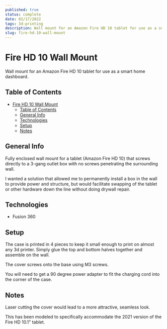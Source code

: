 ```yaml
---
published: true
status: complete
date: 02/17/2022
tags: 3d-printing
description: Wall mount for an Amazon Fire HD 10 tablet for use as a smart home dashboard.
slug: fire-hd-10-wall-mount
---
```

# Fire HD 10 Wall Mount
Wall mount for an Amazon Fire HD 10 tablet for use as a smart home dashboard.

## Table of Contents
- [Fire HD 10 Wall Mount](#fire-hd-10-wall-mount)
  - [Table of Contents](#table-of-contents)
  - [General Info](#general-info)
  - [Technologies](#technologies)
  - [Setup](#setup)
  - [Notes](#notes)

## General Info
Fully enclosed wall mount for a tablet (Amazon Fire HD 10) that screws directly to a 3-gang outlet box with no screws penetrating the surrounding wall. 

I wanted a solution that allowed me to permanently install a box in the wall to provide power and structure, but would facilitate swapping of the tablet or other hardware down the line without doing drywall repair.

## Technologies
- Fusion 360

## Setup
The case is printed in 4 pieces to keep it small enough to print on almost any 3d printer. Simply glue the top and bottom halves together and assemble on the wall.

The cover screws onto the base using M3 screws.

You will need to get a 90 degree power adapter to fit the charging cord into the corner of the case.

## Notes
Laser cutting the cover would lead to a more attractive, seamless look.

This has been modeled to specifically accommodate the 2021 version of the Fire HD 10.1" tablet.